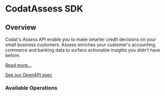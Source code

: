# CodatAssess SDK

## Overview

Codat's Assess API enable you to make smarter credit decisions on your small business customers. Assess enriches your customer's accounting, commerce and banking data to surface actionable insights you didn't have before.

[Read more...](https://www.codat.io/assess/)

[See our OpenAPI spec](https://github.com/codatio/oas) 

### Available Operations

